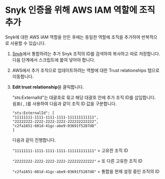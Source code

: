 # Snyk 인증을 위해 AWS IAM 역할에 조직 추가

Snyk에 대한 AWS IAM 역할을 만든 후에는 동일한 역할에 조직을 추가하여 반복적으로 사용할 수 있습니다.

1. [Snyk](https://app.snyk.io)에서 통합하려는 추가 Snyk 조직의 ID를 검색하여 복사하고 따로 저장합니다. 다음 단계에서 스크립트에 붙여 넣어야 합니다.
2. AWS에서 추가 조직으로 업데이트하려는 역할에 대한 Trust relationships 탭으로 이동합니다.
3.  **Edit trust relationship**을 클릭합니다.

    "sts:ExternalId"는 대괄호로 묶고 해당 대괄호 안에 추가 조직 ID를 삽입합니다. 쉼표( , )를 사용하여 다음과 같이 조직 ID 값을 구분합니다.

    ```
    "sts:ExternalId": [
    "11111111-1111-1111-1111-111111111111",
    "22222222-2222-2222-2222-222222222222",
    "c2fa1651-601d-41gc-abe9-03691f5287d8"
    ]
    ```

    다음과 같이 진행합니다.

    `"11111111-1111-1111-1111-111111111111"` = 고유한 조직 ID

    `"22222222-2222-2222-2222-222222222222"` = 또 다른 고유한 조직 ID

    `"c2fa1651-601d-41gc-abe9-03691f5287d8"` = 통합을 현재 설정 중인 조직의 ID
